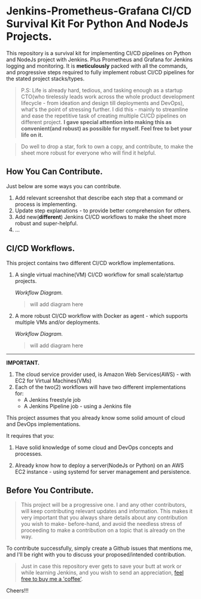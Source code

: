 # Jenkins-Prometheus-Grafana CI/CD Survival Kit For Python And NodeJs Projects.

This repository is a survival kit for implementing CI/CD pipelines on Python and NodeJs project with Jenkins. Plus Prometheus and Grafana for Jenkins logging and monitoring. It is **meticulously** packed with all the commands, and progressive steps required to fully implement robust CI/CD pipelines for the stated project stacks/types.

> P.S: Life is already hard, tedious, and tasking enough as a startup CTO(who tirelessly leads work across the whole product development lifecycle - from ideation and design till deployments and DevOps), what's the point of stressing further. I did this - mainly to streamline and ease the repetitive task of creating multiple CI/CD pipelines on different project. **I gave special attention into making this as convenient(and robust) as possible for myself. Feel free to bet your life on it.**

> Do well to drop a star, fork to own a copy, and contribute, to make the sheet more robust for everyone who will find it helpful.

## How You Can Contribute.

Just below are some ways you can contribute.

1. Add relevant screenshot that describe each step that a command or process is implementing.
2. Update step explanations - to provide better comprehension for others.
3. Add new(**different**) Jenkins CI/CD workflows to make the sheet more robust and super-helpful.
4. ...

## CI/CD Workflows.

This project contains two different CI/CD workflow implementations.

1. A single virtual machine(VM) CI/CD workflow for small scale/startup projects.

    _Workflow Diagram._

    > will add diagram here

2. A more robust CI/CD workflow with Docker as agent - which supports multiple VMs and/or deployments.

    _Workflow Diagram._

    > will add diagram here

---

**IMPORTANT.**

1. The cloud service provider used, is Amazon Web Services(AWS) - with EC2 for Virtual Machines(VMs)
2. Each of the two(2) workflows will have two different implementations for:
    - A Jenkins freestyle job
    - A Jenkins Pipeline job - using a Jenkins file

This project assumes that you already know some solid amount of cloud and DevOps implementations.

It requires that you:

1. Have solid knowledge of some cloud and DevOps concepts and processes.

2. Already know how to deploy a server(NodeJs or Python) on an AWS EC2 instance - using systemd for server management and persistence.

## Before You Contribute.

> This project will be a progressive one. I and any other contributors, will keep contributing relevant updates and information. This makes it very important that you always share details about any contribution you wish to make-  before-hand, and avoid the needless stress of proceeding to make a contribution on a topic that is already on the way.

To contribute successfully, simply create a Github issues that mentions me, and I'll be right with you to discuss your
proposed/intended contribution.

> Just in case this repository ever gets to save your butt at work or while learning Jenkins, and you wish to send an appreciation, [feel free to buy me a 'coffee'](https://paystack.com/pay/cagnddqmr2).

Cheers!!!
